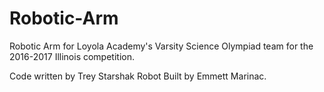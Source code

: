 # Robotic-Arm
Robotic Arm for Loyola Academy's Varsity Science Olympiad team for the 2016-2017 Illinois competition. 

Code written by Trey Starshak
Robot Built by Emmett Marinac.
